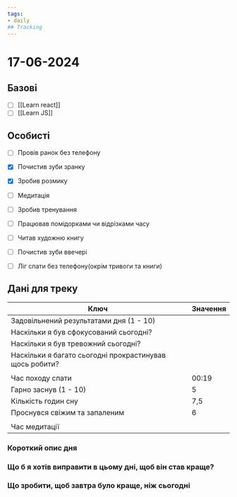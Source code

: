 ```yaml
---
tags:
- daily
## Tracking
---
```

# 17-06-2024

## Базові

- [ ] [[Learn react]]
- [ ] [[Learn JS]]

## Особисті

- [ ] Провів ранок без телефону
- [x] Почистив зуби зранку
- [x] Зробив розмику

- [ ] Медитація
- [ ] Зробив тренування
- [ ] Працював помідорками чи відрізками часу

- [ ] Читав художню книгу
- [ ] Почистив зуби ввечері
- [ ] Ліг спати без телефону(окрім тривоги та книги)

## Дані для треку


| Ключ                                                    | Значення |
| ------------------------------------------------------- | -------- |
| Задовільнений результатами дня (1 - 10)                 |          |
| Наскільки я був сфокусований сьогодні?                  |          |
| Наскільки я був тревожний сьогодні?                     |          |
| Наскільки я багато сьогодні прокрастинував щось робити? |          |
|                                                         |          |
| Час походу спати                                        | 00:19    |
| Гарно заснув (1 - 10)                                   | 5        |
| Кількість годин сну                                     | 7,5      |
| Проснувся свіжим та запаленим                           | 6        |
|                                                         |          |
| Час медитації                                           |          |

### Короткий опис дня


### Що б я хотів виправити в цьому дні, щоб він став краще?


### Що зробити, щоб завтра було краще, ніж сьогодні


